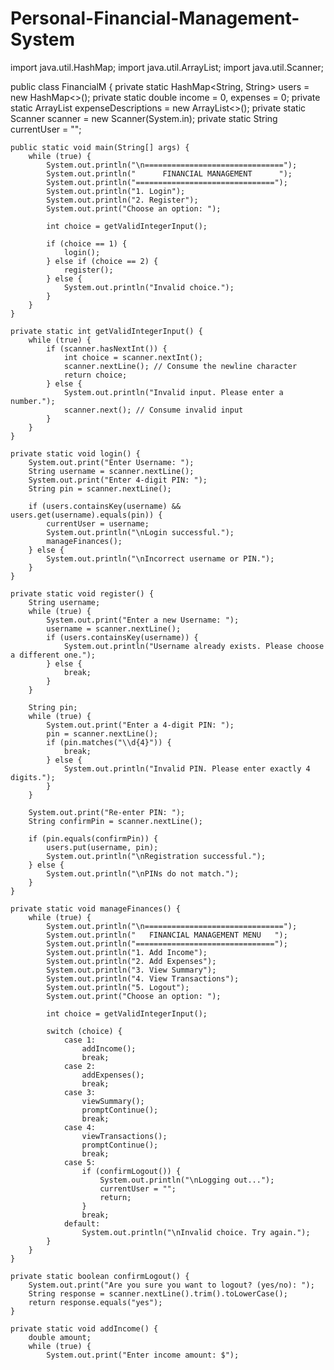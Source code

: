 # Personal-Financial-Management-System

import java.util.HashMap;
import java.util.ArrayList;
import java.util.Scanner;

public class FinancialM {
    private static HashMap<String, String> users = new HashMap<>();
    private static double income = 0, expenses = 0;
    private static ArrayList<String> expenseDescriptions = new ArrayList<>();
    private static Scanner scanner = new Scanner(System.in);
    private static String currentUser = "";

    public static void main(String[] args) {
        while (true) {
            System.out.println("\n===============================");
            System.out.println("      FINANCIAL MANAGEMENT      ");
            System.out.println("===============================");
            System.out.println("1. Login");
            System.out.println("2. Register");
            System.out.print("Choose an option: ");
            
            int choice = getValidIntegerInput();

            if (choice == 1) {
                login();
            } else if (choice == 2) {
                register();
            } else {
                System.out.println("Invalid choice.");
            }
        }
    }

    private static int getValidIntegerInput() {
        while (true) {
            if (scanner.hasNextInt()) {
                int choice = scanner.nextInt();
                scanner.nextLine(); // Consume the newline character
                return choice;
            } else {
                System.out.println("Invalid input. Please enter a number.");
                scanner.next(); // Consume invalid input
            }
        }
    }

    private static void login() {
        System.out.print("Enter Username: ");
        String username = scanner.nextLine();
        System.out.print("Enter 4-digit PIN: ");
        String pin = scanner.nextLine();
        
        if (users.containsKey(username) && users.get(username).equals(pin)) {
            currentUser = username;
            System.out.println("\nLogin successful.");
            manageFinances();
        } else {
            System.out.println("\nIncorrect username or PIN.");
        }
    }

    private static void register() {
        String username;
        while (true) {
            System.out.print("Enter a new Username: ");
            username = scanner.nextLine();
            if (users.containsKey(username)) {
                System.out.println("Username already exists. Please choose a different one.");
            } else {
                break;
            }
        }
        
        String pin;
        while (true) {
            System.out.print("Enter a 4-digit PIN: ");
            pin = scanner.nextLine();
            if (pin.matches("\\d{4}")) {
                break;
            } else {
                System.out.println("Invalid PIN. Please enter exactly 4 digits.");
            }
        }
        
        System.out.print("Re-enter PIN: ");
        String confirmPin = scanner.nextLine();
        
        if (pin.equals(confirmPin)) {
            users.put(username, pin);
            System.out.println("\nRegistration successful.");
        } else {
            System.out.println("\nPINs do not match.");
        }
    }

    private static void manageFinances() {
        while (true) {
            System.out.println("\n===============================");
            System.out.println("   FINANCIAL MANAGEMENT MENU   ");
            System.out.println("===============================");
            System.out.println("1. Add Income");
            System.out.println("2. Add Expenses");
            System.out.println("3. View Summary");
            System.out.println("4. View Transactions");
            System.out.println("5. Logout");
            System.out.print("Choose an option: ");
            
            int choice = getValidIntegerInput();

            switch (choice) {
                case 1:
                    addIncome();
                    break;
                case 2:
                    addExpenses();
                    break;
                case 3:
                    viewSummary();
                    promptContinue();
                    break;
                case 4:
                    viewTransactions();
                    promptContinue();
                    break;
                case 5:
                    if (confirmLogout()) {
                        System.out.println("\nLogging out...");
                        currentUser = "";
                        return;
                    }
                    break;
                default:
                    System.out.println("\nInvalid choice. Try again.");
            }
        }
    }

    private static boolean confirmLogout() {
        System.out.print("Are you sure you want to logout? (yes/no): ");
        String response = scanner.nextLine().trim().toLowerCase();
        return response.equals("yes");
    }

    private static void addIncome() {
        double amount;
        while (true) {
            System.out.print("Enter income amount: $");
    
